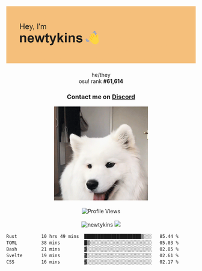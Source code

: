 <div align="center">
    <p>
        <h2>
            <img src="banner.png" alt="✨ Hey, I'm newt!">
        </h2>
        <p>
			he/they <br>
			osu! rank <strong>#<!--osu-global-rank-->61,614<!--osu-global-rank--></strong>
		</p>
		<h3>Contact me on <a href="https://discord.gg/brEhN5Y7YK">Discord</a></h3>
    </p>
    <img src="dog.gif" height="250"><br><br>
    <img src="https://komarev.com/ghpvc/?username=newtykins&style=flat-square&color=000000" alt="Profile Views">
    <br><br>
</div>

<div align="center">
	<img src="https://github-readme-stats.vercel.app/api?username=newtykins&show_icons=true&locale=en&theme=dark&hide_border=true&count_private=true&custom_title=My%20Stats&line_height=25" alt="newtykins" width="420">
    <img src="https://github-readme-streak-stats.herokuapp.com?user=newtykins&hide_border=true&date_format=M%20j%5B%2C%20Y%5D&theme=dark" width="420">
</div>

<!--START_SECTION:waka-->

```txt
Rust         10 hrs 49 mins  █████████████████████▒░░░   85.44 %
TOML         38 mins         █▒░░░░░░░░░░░░░░░░░░░░░░░   05.03 %
Bash         21 mins         ▓░░░░░░░░░░░░░░░░░░░░░░░░   02.85 %
Svelte       19 mins         ▓░░░░░░░░░░░░░░░░░░░░░░░░   02.61 %
CSS          16 mins         ▓░░░░░░░░░░░░░░░░░░░░░░░░   02.17 %
```

<!--END_SECTION:waka-->
